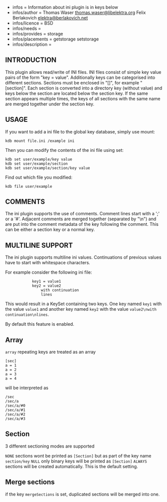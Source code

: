 - infos = Information about ini plugin is in keys below
- infos/author = Thomas Waser <thomas.waser@libelektra.org> Felix Berlakovich <elektra@berlakovich.net> 
- infos/licence = BSD
- infos/needs =
- infos/provides = storage
- infos/placements = getstorage setstorage
- infos/description = 

## INTRODUCTION ##

This plugin allows read/write of INI files. INI files consist of simple
key value pairs of the form "key = value". Additionally keys can be
categorised into different sections. Sections must be enclosed in "[]",
for example "[section]". Each section is converted into a directory key
(without value) and keys below the section are located below the section
key. If the same section appears multiple times, the keys of all sections
with the same name are merged together under the section key.

## USAGE ##

If you want to add a ini file to the global key database, simply use mount:

    kdb mount file.ini /example ini

Then you can modify the contents of the ini file using set:

    kdb set user/example/key value
    kdb set user/example/section
    kdb set user/example/section/key value

Find out which file you modified:

    kdb file user/example

## COMMENTS ##

The ini plugin supports the use of comments. Comment lines start with
a ';' or a '#'. Adjacent comments are merged together (separated by
"\n") and are put into the comment metadata of the key following the
comment. This can be either a section key or a normal key.



## MULTILINE SUPPORT ##

The ini plugin supports multiline ini values. Continuations of previous values
have to start with whitespace characters. 

For example consider the following ini file:

                key1 = value1
                key2 = value2
                    with continuation
                    lines

This would result in a KeySet containing two keys. One key named `key1` with the value `value1` and 
another key named `key2` with the value `value2\nwith continuation\nlines`.

By default this feature is enabled.

## Array ##

`array`
repeating keys are treated as an array
```
[sec]
a = 1
a = 2
a = 3
a = 4
```
will be interpreted as
```
/sec
/sec/a
/sec/a/#0
/sec/a/#1
/sec/a/#2
/sec/a/#3

```

## Section ##

3 different sectioning modes are supported

`NONE`
sections wont be printed as `[Section]` but as part of the key name `section/key`
`NULL`
only binary keys will be printed as `[Section]`
`ALWAYS`
sections will be created automatically. This is the default setting.

## Merge sections ##
if the key `mergeSections` is set, duplicated sections will be merged into one.

